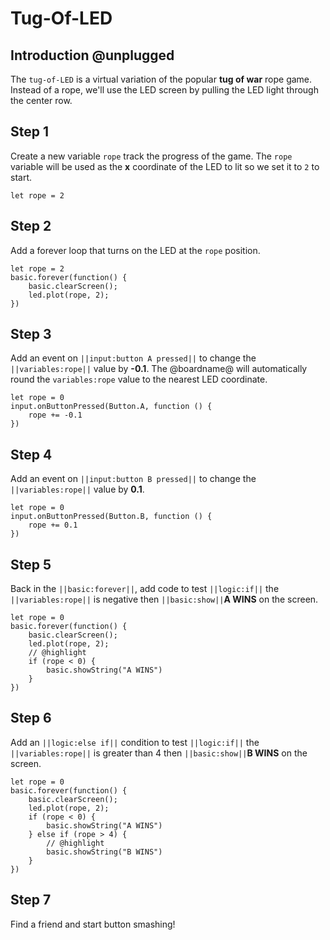 # Tug-Of-LED

## Introduction @unplugged

The ``tug-of-LED`` is a virtual variation of the popular **tug of war** rope game.
Instead of a rope, we'll use the LED screen by pulling the LED light through the center row.

## Step 1

Create a new variable ``rope`` track the progress of the game. 
The ``rope`` variable will be used as the **x** coordinate of the LED to lit
so we set it to ``2`` to start.

```blocks
let rope = 2
```

## Step 2

Add a forever loop that turns on the LED at the ``rope`` position.

```blocks
let rope = 2
basic.forever(function() {
    basic.clearScreen();
    led.plot(rope, 2);
})
```

## Step 3

Add an event on ``||input:button A pressed||`` to change the ``||variables:rope||`` value by **-0.1**.
The @boardname@ will automatically round the ``variables:rope`` value to the nearest LED coordinate.

```blocks
let rope = 0
input.onButtonPressed(Button.A, function () {
    rope += -0.1
})
```

## Step 4

Add an event on ``||input:button B pressed||`` to change the ``||variables:rope||`` value by **0.1**.

```blocks
let rope = 0
input.onButtonPressed(Button.B, function () {
    rope += 0.1
})
```

## Step 5

Back in the ``||basic:forever||``, add code to test ``||logic:if||`` the ``||variables:rope||`` is negative
then ``||basic:show||``**A WINS** on the screen.

```blocks
let rope = 0
basic.forever(function() {
    basic.clearScreen();
    led.plot(rope, 2);
    // @highlight
    if (rope < 0) {
        basic.showString("A WINS")
    }
})
```

## Step 6

Add an ``||logic:else if||`` condition to test ``||logic:if||`` the ``||variables:rope||`` is greater than 4
then ``||basic:show||``**B WINS** on the screen.

```blocks
let rope = 0
basic.forever(function() {
    basic.clearScreen();
    led.plot(rope, 2);
    if (rope < 0) {
        basic.showString("A WINS")
    } else if (rope > 4) {
        // @highlight
        basic.showString("B WINS")
    }
})
```

## Step 7

Find a friend and start button smashing!